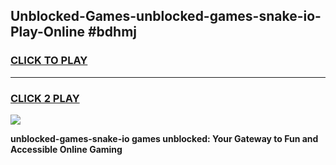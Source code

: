 
## Unblocked-Games-unblocked-games-snake-io-Play-Online #bdhmj
<h3>
<a href="https://news.freeplayer.one?title=unblocked-games-snake-io&ref=3">CLICK TO PLAY</a></h3>
<hr>

<h3>
<a href="https://news.freeplayer.one?title=unblocked-games-snake-io&ref=3">CLICK 2 PLAY</a>
  
</h3>

<a href="https://news.freeplayer.one?title=unblocked-games-snake-io&ref=3"><img src="https://clearcache.store/games.png"></a>


**unblocked-games-snake-io games unblocked: Your Gateway to Fun and Accessible Online Gaming**
